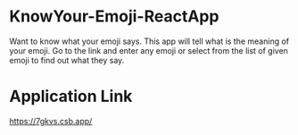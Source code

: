 # KnowYour-Emoji-ReactApp

Want to know what your emoji says. 
This app will tell what is the meaning of your emoji.
Go to the link and enter any emoji or select from the list of given emoji to find out what they say.

# Application Link
https://7gkvs.csb.app/
